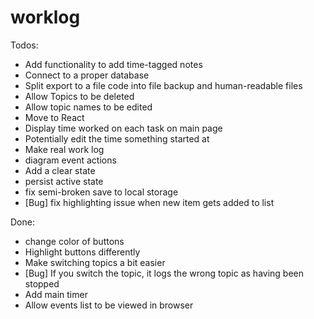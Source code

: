 # worklog

Todos:
- Add functionality to add time-tagged notes
- Connect to a proper database
- Split export to a file code into file backup and human-readable files
- Allow Topics to be deleted
- Allow topic names to be edited
- Move to React
- Display time worked on each task on main page
- Potentially edit the time something started at 
- Make real work log
- diagram event actions
- Add a clear state
- persist active state 
- fix semi-broken save to local storage
- [Bug] fix highlighting issue when new item gets added to list


Done:
- change color of buttons
- Highlight buttons differently
- Make switching topics a bit easier
- [Bug] If you switch the topic, it logs the wrong topic as having been stopped
- Add main timer
- Allow events list to be viewed in browser

